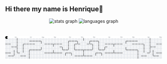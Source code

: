 ## Hi there my name is Henrique👋

<div align="center">
  <img src="https://github-readme-stats.vercel.app/api?username=He2Henrique&hide_title=false&hide_rank=false&show_icons=true&include_all_commits=true&count_private=true&disable_animations=false&theme=dracula&locale=en&hide_border=false&order=1" height="150" alt="stats graph"  />
  <img src="https://github-readme-stats.vercel.app/api/top-langs?username=He2Henrique&locale=en&hide_title=false&layout=compact&card_width=320&langs_count=5&theme=dracula&hide_border=false&order=2" height="150" alt="languages graph"  />
</div>

###

<br clear="both">

<picture>
  <source media="(prefers-color-scheme: dark)" srcset="https://raw.githubusercontent.com/He2Henrique/He2Henrique/output/pacman-contribution-graph-dark.svg">
  <source media="(prefers-color-scheme: light)" srcset="https://raw.githubusercontent.com/He2Henrique/He2Henrique/output/pacman-contribution-graph.svg">
  <img alt="pacman contribution graph" src="https://raw.githubusercontent.com/He2Henrique/He2Henrique/output/pacman-contribution-graph.svg">
</picture>

###
<!--
**He2Henrique/He2henrique** is a ✨ _special_ ✨ repository because its `README.md` (this file) appears on your GitHub profile.

Here are some ideas to get you started:

- 🔭 I’m currently working on ...
- 🌱 I’m currently learning ...
- 👯 I’m looking to collaborate on ...
- 🤔 I’m looking for help with ...
- 💬 Ask me about ...
- 📫 How to reach me: ...
- 😄 Pronouns: ...
- ⚡ Fun fact: ...
-->
